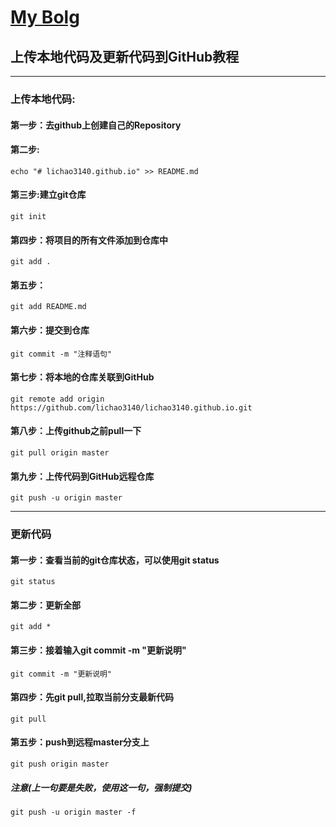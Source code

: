 # [My Bolg](https://lichao3140.github.io/)

## 上传本地代码及更新代码到GitHub教程
***
### 上传本地代码:
#### 第一步：去github上创建自己的Repository
#### 第二步:
```
echo "# lichao3140.github.io" >> README.md
```
#### 第三步:建立git仓库
```
git init
```
#### 第四步：将项目的所有文件添加到仓库中
```
git add .
```
#### 第五步：
```
git add README.md
```
#### 第六步：提交到仓库
```
git commit -m "注释语句"
```
#### 第七步：将本地的仓库关联到GitHub
```
git remote add origin https://github.com/lichao3140/lichao3140.github.io.git
```
#### 第八步：上传github之前pull一下
```
git pull origin master
```
#### 第九步：上传代码到GitHub远程仓库
```
git push -u origin master
```
***
### 更新代码
#### 第一步：查看当前的git仓库状态，可以使用git status
```
git status
```
#### 第二步：更新全部
```
git add *
```
#### 第三步：接着输入git commit -m "更新说明"
```
git commit -m "更新说明"
```
#### 第四步：先git pull,拉取当前分支最新代码
```
git pull
```
#### 第五步：push到远程master分支上
```
git push origin master
```
##### 注意(上一句要是失败，使用这一句，强制提交) 
```
git push -u origin master -f 
```